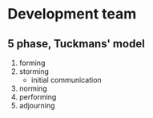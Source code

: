# Development team
##  5 phase, Tuckmans' model
1. forming
2. storming
	- initial communication
3. norming
4. performing
5. adjourning 